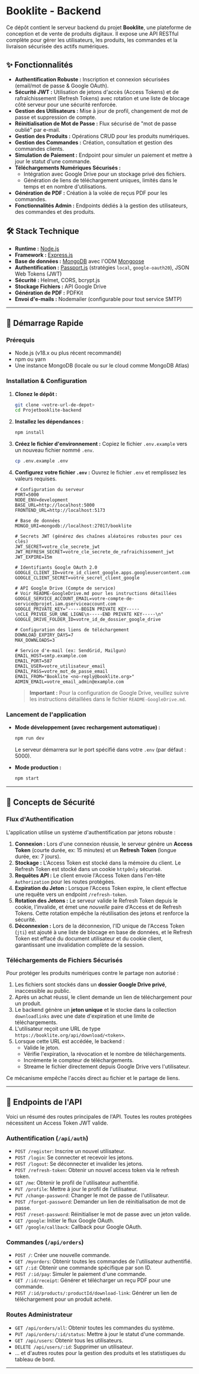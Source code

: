 # Booklite - Backend

Ce dépôt contient le serveur backend du projet **Booklite**, une plateforme de conception et de vente de produits digitaux. Il expose une API RESTful complète pour gérer les utilisateurs, les produits, les commandes et la livraison sécurisée des actifs numériques.

## ✨ Fonctionnalités

*   **Authentification Robuste :** Inscription et connexion sécurisées (email/mot de passe & Google OAuth).
*   **Sécurité JWT :** Utilisation de jetons d'accès (Access Tokens) et de rafraîchissement (Refresh Tokens) avec rotation et une liste de blocage côté serveur pour une sécurité renforcée.
*   **Gestion des Utilisateurs :** Mise à jour de profil, changement de mot de passe et suppression de compte.
*   **Réinitialisation de Mot de Passe :** Flux sécurisé de "mot de passe oublié" par e-mail.
*   **Gestion des Produits :** Opérations CRUD pour les produits numériques.
*   **Gestion des Commandes :** Création, consultation et gestion des commandes clients.
*   **Simulation de Paiement :** Endpoint pour simuler un paiement et mettre à jour le statut d'une commande.
*   **Téléchargements Numériques Sécurisés :**
    *   Intégration avec Google Drive pour un stockage privé des fichiers.
    *   Génération de liens de téléchargement uniques, limités dans le temps et en nombre d'utilisations.
*   **Génération de PDF :** Création à la volée de reçus PDF pour les commandes.
*   **Fonctionnalités Admin :** Endpoints dédiés à la gestion des utilisateurs, des commandes et des produits.

## 🛠️ Stack Technique

*   **Runtime :** [Node.js](https://nodejs.org/)
*   **Framework :** [Express.js](https://expressjs.com/)
*   **Base de données :** [MongoDB](https://www.mongodb.com/) avec l'ODM [Mongoose](https://mongoosejs.com/)
*   **Authentification :** [Passport.js](http://www.passportjs.org/) (stratégies `local`, `google-oauth20`), JSON Web Tokens (JWT)
*   **Sécurité :** Helmet, CORS, bcrypt.js
*   **Stockage Fichiers :** API Google Drive
*   **Génération de PDF :** PDFKit
*   **Envoi d'e-mails :** Nodemailer (configurable pour tout service SMTP)

---

## 🚀 Démarrage Rapide

### Prérequis

*   Node.js (v18.x ou plus récent recommandé)
*   npm ou yarn
*   Une instance MongoDB (locale ou sur le cloud comme MongoDB Atlas)

### Installation & Configuration

1.  **Clonez le dépôt :**
    ```bash
    git clone <votre-url-de-depot>
    cd Projetbooklite-backend
    ```

2.  **Installez les dépendances :**
    ```bash
    npm install
    ```

3.  **Créez le fichier d'environnement :**
    Copiez le fichier `.env.example` vers un nouveau fichier nommé `.env`.
    ```bash
    cp .env.example .env
    ```

4.  **Configurez votre fichier `.env` :**
    Ouvrez le fichier `.env` et remplissez les valeurs requises.

    ```dotenv
    # Configuration du serveur
    PORT=5000
    NODE_ENV=development
    BASE_URL=http://localhost:5000
    FRONTEND_URL=http://localhost:5173

    # Base de données
    MONGO_URI=mongodb://localhost:27017/booklite

    # Secrets JWT (générez des chaînes aléatoires robustes pour ces clés)
    JWT_SECRET=votre_cle_secrete_jwt
    JWT_REFRESH_SECRET=votre_cle_secrete_de_rafraichissement_jwt
    JWT_EXPIRE=15m

    # Identifiants Google OAuth 2.0
    GOOGLE_CLIENT_ID=votre_id_client_google.apps.googleusercontent.com
    GOOGLE_CLIENT_SECRET=votre_secret_client_google

    # API Google Drive (Compte de service)
    # Voir README-GoogleDrive.md pour les instructions détaillées
    GOOGLE_SERVICE_ACCOUNT_EMAIL=votre-compte-de-service@projet.iam.gserviceaccount.com
    GOOGLE_PRIVATE_KEY="-----BEGIN PRIVATE KEY-----\nCLE_PRIVEE_SUR_UNE_LIGNE\n-----END PRIVATE KEY-----\n"
    GOOGLE_DRIVE_FOLDER_ID=votre_id_de_dossier_google_drive

    # Configuration des liens de téléchargement
    DOWNLOAD_EXPIRY_DAYS=7
    MAX_DOWNLOADS=3

    # Service d'e-mail (ex: SendGrid, Mailgun)
    EMAIL_HOST=smtp.example.com
    EMAIL_PORT=587
    EMAIL_USER=votre_utilisateur_email
    EMAIL_PASS=votre_mot_de_passe_email
    EMAIL_FROM="Booklite <no-reply@booklite.org>"
    ADMIN_EMAIL=votre_email_admin@example.com
    ```
    > **Important :** Pour la configuration de Google Drive, veuillez suivre les instructions détaillées dans le fichier `README-GoogleDrive.md`.

### Lancement de l'application

*   **Mode développement (avec rechargement automatique) :**
    ```bash
    npm run dev
    ```
    Le serveur démarrera sur le port spécifié dans votre `.env` (par défaut : 5000).

*   **Mode production :**
    ```bash
    npm start
    ```

---

## 🔐 Concepts de Sécurité

### Flux d'Authentification

L'application utilise un système d'authentification par jetons robuste :

1.  **Connexion :** Lors d'une connexion réussie, le serveur génère un **Access Token** (courte durée, ex: 15 minutes) et un **Refresh Token** (longue durée, ex: 7 jours).
2.  **Stockage :** L'Access Token est stocké dans la mémoire du client. Le Refresh Token est stocké dans un cookie `httpOnly` sécurisé.
3.  **Requêtes API :** Le client envoie l'Access Token dans l'en-tête `Authorization` pour les routes protégées.
4.  **Expiration du Jeton :** Lorsque l'Access Token expire, le client effectue une requête vers un endpoint `/refresh-token`.
5.  **Rotation des Jetons :** Le serveur valide le Refresh Token depuis le cookie, l'invalide, et émet une *nouvelle* paire d'Access et de Refresh Tokens. Cette rotation empêche la réutilisation des jetons et renforce la sécurité.
6.  **Déconnexion :** Lors de la déconnexion, l'ID unique de l'Access Token (`jti`) est ajouté à une liste de blocage en base de données, et le Refresh Token est effacé du document utilisateur et du cookie client, garantissant une invalidation complète de la session.

### Téléchargements de Fichiers Sécurisés

Pour protéger les produits numériques contre le partage non autorisé :

1.  Les fichiers sont stockés dans un **dossier Google Drive privé**, inaccessible au public.
2.  Après un achat réussi, le client demande un lien de téléchargement pour un produit.
3.  Le backend génère un **jeton unique** et le stocke dans la collection `downloadlinks` avec une date d'expiration et une limite de téléchargements.
4.  L'utilisateur reçoit une URL de type `https://booklite.org/api/download/<token>`.
5.  Lorsque cette URL est accédée, le backend :
    *   Valide le jeton.
    *   Vérifie l'expiration, la révocation et le nombre de téléchargements.
    *   Incrémente le compteur de téléchargements.
    *   Streame le fichier directement depuis Google Drive vers l'utilisateur.

Ce mécanisme empêche l'accès direct au fichier et le partage de liens.

---

## 📖 Endpoints de l'API

Voici un résumé des routes principales de l'API. Toutes les routes protégées nécessitent un Access Token JWT valide.

### Authentification (`/api/auth`)

*   `POST /register`: Inscrire un nouvel utilisateur.
*   `POST /login`: Se connecter et recevoir les jetons.
*   `POST /logout`: Se déconnecter et invalider les jetons.
*   `POST /refresh-token`: Obtenir un nouvel access token via le refresh token.
*   `GET /me`: Obtenir le profil de l'utilisateur authentifié.
*   `PUT /profile`: Mettre à jour le profil de l'utilisateur.
*   `PUT /change-password`: Changer le mot de passe de l'utilisateur.
*   `POST /forgot-password`: Demander un lien de réinitialisation de mot de passe.
*   `POST /reset-password`: Réinitialiser le mot de passe avec un jeton valide.
*   `GET /google`: Initier le flux Google OAuth.
*   `GET /google/callback`: Callback pour Google OAuth.

### Commandes (`/api/orders`)

*   `POST /`: Créer une nouvelle commande.
*   `GET /myorders`: Obtenir toutes les commandes de l'utilisateur authentifié.
*   `GET /:id`: Obtenir une commande spécifique par son ID.
*   `POST /:id/pay`: Simuler le paiement d'une commande.
*   `GET /:id/receipt`: Générer et télécharger un reçu PDF pour une commande.
*   `POST /:id/products/:productId/download-link`: Générer un lien de téléchargement pour un produit acheté.

### Routes Administrateur

*   `GET /api/orders/all`: Obtenir toutes les commandes du système.
*   `PUT /api/orders/:id/status`: Mettre à jour le statut d'une commande.
*   `GET /api/users`: Obtenir tous les utilisateurs.
*   `DELETE /api/users/:id`: Supprimer un utilisateur.
*   ... et d'autres routes pour la gestion des produits et les statistiques du tableau de bord.

---